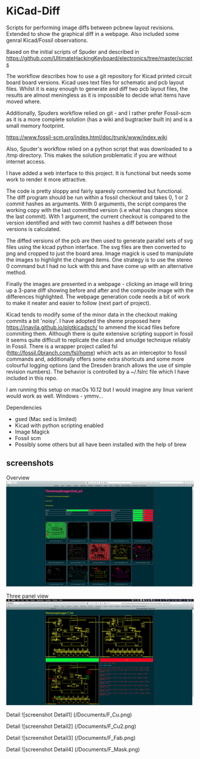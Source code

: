 # KiCad-Diff
Scripts for performing image diffs between pcbnew layout revisions. Extended to show the graphical diff in a webpage. Also included some genral Kicad/Fossil observations.

Based on the initial scripts of Spuder and described in  https://github.com/UltimateHackingKeyboard/electronics/tree/master/scripts

The workflow describes how to use a git repository for Kicad printed circuit board board versions. Kicad uses text files for schematic and pcb layout files. Whilst it is easy enough to generate and diff two pcb layout files, the results are almost meningless as it is impossible to decide what items have moved where.

Additionally, Spuders workflow relied on git - and I rather prefer Fossil-scm as it is a more complete solution (has a wiki and bugtracker built in) and is a small memory footprint.

https://www.fossil-scm.org/index.html/doc/trunk/www/index.wiki

Also, Spuder's workflow relied on a python script that was downloaded to a /tmp directory. This makes the solution problematic if you are without internet access.

I have added a web interface to this project. It is functional but needs some work to render it more attractive.

The code is pretty sloppy and fairly sparesly commented but functional. The diff program should be run within a fossil checkout and takes 0, 1 or 2 commit hashes as arguments. With 0 arguments, the script compares the working copy with the last committed version (i.e what has changes since the last commit). With 1 argument, the current checkout is compared to the version identified and with two commit hashes a diff between those versions is calculated.

The diffed versions of the pcb are then used to generate parallel sets of svg files using the kicad python interface. The svg files are then converted to png and cropped to just the board area. Image magick is used to manipulate the images to highlight the changed items.
One strategy is to use the stereo 0 command but I had no luck with this and have come up with an alternative method.

Finally the images are presented in a webpage - clicking an image will bring up a 3-pane diff showing before and after and the composite image with the differences highlighted. The webpage generation code needs a bit of work to make it neater and easier to follow (next part of project).

Kicad tends to modify some of the minor data in the checkout making commits a bit 'noisy'. I have adopted the sheme proposed here https://jnavila.github.io/plotkicadsch/ to ammend the kicad files before commiting them. Although there is quite extensive scripting support in fossil it seems quite difficult to replicate the clean and smudge technique reliably in Fossil. There is a wrapper project called fsl (http://fossil.0branch.com/fsl/home) which acts as an interceptor to fossil commands and, additionally offers some extra shortcuts and some more colourful logging options (and the Dresden branch allows the use of simple revision numbers). The behavior is controlled by a ~/.fslrc file which I have included in this repo. 

I am running this setup on macOs 10.12 but I would imagine any linux varient would work as well. Windows - ymmv...

Dependencies
  *  gsed (Mac sed is limited)
  *  Kicad with python scripting enabled
  *  Image Magick
  *  Fossil scm
  *  Possibly some others but all have been installed with the help of brew
  
  ## screenshots
Overview
![screenshot overview](/Documents/Overview.png)

Three panel view
![screenshot Three panel view](/Documents/3panel.png)

Detail
![screenshot Detail1] (/Documents/F_Cu.png)

Detail
![screenshot Detail2] (/Documents/F_Cu2.png)

Detail
![screenshot Detail3] (/Documents/F_Fab.png)

Detail
![screenshot Detail4] (/Documents/F_Mask.png)

